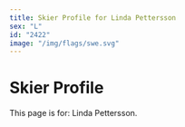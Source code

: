 ```yaml
---
title: Skier Profile for Linda Pettersson
sex: "L"
id: "2422"
image: "/img/flags/swe.svg" 
---
```


# Skier Profile

This page is for: Linda Pettersson.
    